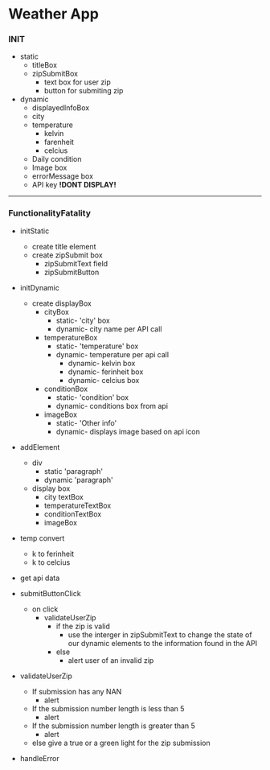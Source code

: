 # Weather App
### INIT
- static
    - titleBox
    - zipSubmitBox
        - text box for user zip
        - button for submiting zip
- dynamic
    - displayedInfoBox
    - city
    - temperature
        - kelvin
        - farenheit
        - celcius
    - Daily condition
    - Image box
    - errorMessage box
    - API key **!DONT DISPLAY!**
---

### FunctionalityFatality

- initStatic
    - create title element
    - create zipSubmit box
        - zipSubmitText field
        - zipSubmitButton
- initDynamic
    - create displayBox
        - cityBox
            - static- 'city' box
            - dynamic- city name per API call
        - temperatureBox
            - static- 'temperature' box
            - dynamic- temperature per api call
                - dynamic- kelvin box
                - dynamic- ferinheit box
                - dynamic- celcius box
        - conditionBox
            - static- 'condition' box
            - dynamic- conditions box from api
        - imageBox
            - static- 'Other info'
            - dynamic- displays image based on api icon
- addElement
    - div
        - static 'paragraph'
        - dynamic 'paragraph'
    - display box
        - city textBox
        - temperatureTextBox
        - conditionTextBox
        - imageBox
- temp convert
    - k to ferinheit
    - k to celcius
- get api data
- submitButtonClick
    - on click
        - validateUserZip
            - if the zip is valid
                - use the interger in zipSubmitText to change the state of our dynamic elements to the information found in the API
            - else
                - alert user of an invalid zip
- validateUserZip
    - If submission has any NAN
        - alert
    - If the submission number length is less than 5
        - alert
    - If the submission number length is greater than 5
        - alert
    - else give a true or a green light for the zip submission
    
- handleError



